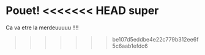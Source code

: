 Pouet!
<<<<<<< HEAD
super
=======

Ca va etre la merdeuuuuu !!!!

>>>>>>> be107d5eddbe4e22c779b312ee6f5c6aab1efdc6
